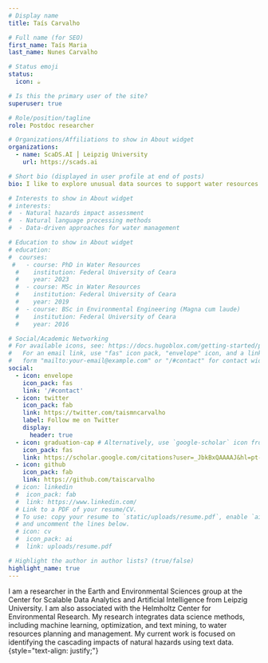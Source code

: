 ```yaml
---
# Display name
title: Taís Carvalho

# Full name (for SEO)
first_name: Taís Maria
last_name: Nunes Carvalho

# Status emoji
status:
  icon: ☕️

# Is this the primary user of the site?
superuser: true

# Role/position/tagline
role: Postdoc researcher

# Organizations/Affiliations to show in About widget
organizations:
  - name: ScaDS.AI ⎪ Leipzig University
    url: https://scads.ai

# Short bio (displayed in user profile at end of posts)
bio: I like to explore unusual data sources to support water resources planning and management and natural hazards research.

# Interests to show in About widget
# interests:
#  - Natural hazards impact assessment
#  - Natural language processing methods
#  - Data-driven approaches for water management

# Education to show in About widget
# education:
#  courses:
 #   - course: PhD in Water Resources
  #    institution: Federal University of Ceara
  #    year: 2023
  #  - course: MSc in Water Resources
  #    institution: Federal University of Ceara
  #    year: 2019
  #  - course: BSc in Environmental Engineering (Magna cum laude)
  #    institution: Federal University of Ceara
  #    year: 2016

# Social/Academic Networking
# For available icons, see: https://docs.hugoblox.com/getting-started/page-builder/#icons
#   For an email link, use "fas" icon pack, "envelope" icon, and a link in the
#   form "mailto:your-email@example.com" or "/#contact" for contact widget.
social:
  - icon: envelope
    icon_pack: fas
    link: '/#contact'
  - icon: twitter
    icon_pack: fab
    link: https://twitter.com/taismncarvalho
    label: Follow me on Twitter
    display:
      header: true
  - icon: graduation-cap # Alternatively, use `google-scholar` icon from `ai` icon pack
    icon_pack: fas
    link: https://scholar.google.com/citations?user=_JbkBxQAAAAJ&hl=pt-BR
  - icon: github
    icon_pack: fab
    link: https://github.com/taiscarvalho
  # icon: linkedin
  #  icon_pack: fab
  #  link: https://www.linkedin.com/
  # Link to a PDF of your resume/CV.
  # To use: copy your resume to `static/uploads/resume.pdf`, enable `ai` icons in `params.yaml`,
  # and uncomment the lines below.
  # icon: cv
  #  icon_pack: ai
  #  link: uploads/resume.pdf

# Highlight the author in author lists? (true/false)
highlight_name: true
---
```




I am a researcher in the Earth and Environmental Sciences group at the Center for Scalable Data Analytics and Artificial Intelligence from Leipzig University. I am also associated with the Helmholtz Center for Environmental Research. My research integrates data science methods, including machine learning, optimization, and text mining, to water resources planning and management. My current work is focused on identifying the cascading impacts of natural hazards using text data.
{style="text-align: justify;"}
